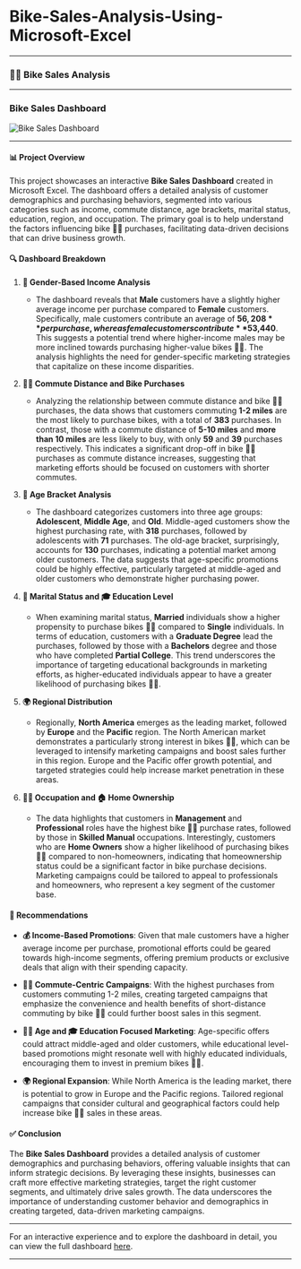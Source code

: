 # Bike-Sales-Analysis-Using-Microsoft-Excel

---
### 🚴‍♂️ Bike Sales Analysis

---
### Bike Sales Dashboard
![Bike Sales Dashboard](https://drive.google.com/uc?export=view&id=1PMddCMPSu6VUX0PKWCnrD4a3zBNK7C6r)

---
#### 📊 Project Overview

This project showcases an interactive **Bike Sales Dashboard** created in Microsoft Excel. The dashboard offers a detailed analysis of customer demographics and purchasing behaviors, segmented into various categories such as income, commute distance, age brackets, marital status, education, region, and occupation. The primary goal is to help understand the factors influencing bike 🚴‍♂️ purchases, facilitating data-driven decisions that can drive business growth.

#### 🔍 Dashboard Breakdown

1. **💼 Gender-Based Income Analysis**
   - The dashboard reveals that **Male** customers have a slightly higher average income per purchase compared to **Female** customers. Specifically, male customers contribute an average of **$56,208** per purchase, whereas female customers contribute **$53,440**. This suggests a potential trend where higher-income males may be more inclined towards purchasing higher-value bikes 🚴‍♂️. The analysis highlights the need for gender-specific marketing strategies that capitalize on these income disparities.

2. **🚶‍♂️ Commute Distance and Bike Purchases**
   - Analyzing the relationship between commute distance and bike 🚴‍♂️ purchases, the data shows that customers commuting **1-2 miles** are the most likely to purchase bikes, with a total of **383** purchases. In contrast, those with a commute distance of **5-10 miles** and **more than 10 miles** are less likely to buy, with only **59** and **39** purchases respectively. This indicates a significant drop-off in bike 🚴‍♂️ purchases as commute distance increases, suggesting that marketing efforts should be focused on customers with shorter commutes.

3. **👵 Age Bracket Analysis**
   - The dashboard categorizes customers into three age groups: **Adolescent**, **Middle Age**, and **Old**. Middle-aged customers show the highest purchasing rate, with **318** purchases, followed by adolescents with **71** purchases. The old-age bracket, surprisingly, accounts for **130** purchases, indicating a potential market among older customers. The data suggests that age-specific promotions could be highly effective, particularly targeted at middle-aged and older customers who demonstrate higher purchasing power.

4. **👫 Marital Status and 🎓 Education Level**
   - When examining marital status, **Married** individuals show a higher propensity to purchase bikes 🚴‍♂️ compared to **Single** individuals. In terms of education, customers with a **Graduate Degree** lead the purchases, followed by those with a **Bachelors** degree and those who have completed **Partial College**. This trend underscores the importance of targeting educational backgrounds in marketing efforts, as higher-educated individuals appear to have a greater likelihood of purchasing bikes 🚴‍♂️.

5. **🌍 Regional Distribution**
   - Regionally, **North America** emerges as the leading market, followed by **Europe** and the **Pacific** region. The North American market demonstrates a particularly strong interest in bikes 🚴‍♂️, which can be leveraged to intensify marketing campaigns and boost sales further in this region. Europe and the Pacific offer growth potential, and targeted strategies could help increase market penetration in these areas.

6. **👷‍♂️ Occupation and 🏠 Home Ownership**
   - The data highlights that customers in **Management** and **Professional** roles have the highest bike 🚴‍♂️ purchase rates, followed by those in **Skilled Manual** occupations. Interestingly, customers who are **Home Owners** show a higher likelihood of purchasing bikes 🚴‍♂️ compared to non-homeowners, indicating that homeownership status could be a significant factor in bike purchase decisions. Marketing campaigns could be tailored to appeal to professionals and homeowners, who represent a key segment of the customer base.

#### 🎯 Recommendations

- **💰 Income-Based Promotions**: Given that male customers have a higher average income per purchase, promotional efforts could be geared towards high-income segments, offering premium products or exclusive deals that align with their spending capacity.
  
- **🚴‍♀️ Commute-Centric Campaigns**: With the highest purchases from customers commuting 1-2 miles, creating targeted campaigns that emphasize the convenience and health benefits of short-distance commuting by bike 🚴‍♀️ could further boost sales in this segment.

- **👨‍🦳 Age and 🎓 Education Focused Marketing**: Age-specific offers could attract middle-aged and older customers, while educational level-based promotions might resonate well with highly educated individuals, encouraging them to invest in premium bikes 🚴‍♀️.

- **🌍 Regional Expansion**: While North America is the leading market, there is potential to grow in Europe and the Pacific regions. Tailored regional campaigns that consider cultural and geographical factors could help increase bike 🚴‍♀️ sales in these areas.

#### ✅ Conclusion

The **Bike Sales Dashboard** provides a detailed analysis of customer demographics and purchasing behaviors, offering valuable insights that can inform strategic decisions. By leveraging these insights, businesses can craft more effective marketing strategies, target the right customer segments, and ultimately drive sales growth. The data underscores the importance of understanding customer behavior and demographics in creating targeted, data-driven marketing campaigns.

---

For an interactive experience and to explore the dashboard in detail, you can view the full dashboard [here](#).

---
